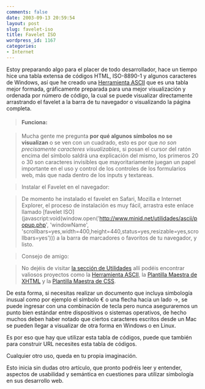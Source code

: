 ```yaml
---
comments: false
date: 2003-09-13 20:59:54
layout: post
slug: favelet-iso
title: Favelet ISO
wordpress_id: 1167
categories:
- Internet
---
```


Estoy preparando algo para el placer de todo desarrollador, hace un tiempo hice una tabla extensa de códigos HTML, ISO-8890-1 y algunos caracteres de Windows, así que he creado una [Herramienta ASCII](/utilidades/ascii/) que es una tabla mejor formada, gráficamente preparada para una mejor visualización y ordenada por número de código, la cual se puede visualizar directamente arrastrando el favelet a la barra de tu navegador o visualizando la página completa.





> #### Funciona:
> 
> 

> 
> Mucha gente me pregunta **por qué algunos símbolos no se visualizan** o se ven con un cuadrado, esto es por que _no son precisamente caracteres visualizables_, si posan el cursor del ratón encima del símbolo saldrá una explicación del mismo, los primeros 20 o 30 son caracteres invisibles que mayoritariamente juegan un papel importante en el uso y control de los controles de los formularios web, más que nada dentro de los inputs y textareas.
> 
> 


> 
> Instalar el Favelet en el navegador:
> 
> 


> 
> De momento he instalado el favelet en Safari, Mozilla e Internet Explorer, el proceso de instalación es muy fácil, arrastra este enlace llamado [favelet ISO](javascript:void(window.open('http://www.minid.net/utilidades/ascii/popup.php', 'windowName', 'scrollbars=yes,width=400,height=440,status=yes,resizable=yes,scrollbars=yes'))) a la barra de marcadores o favoritos de tu navegador, y listo.
> 
> 


> 
> Consejo de amigo:
> 
> 


> 
> No dejéis de visitar [la sección de Utilidades](/utilidades/) allí podéis encontrar valiosos proyectos como la [Herramienta ASCII](/utilidades/ascii/), la [Plantilla Maestra de XHTML](/utilidades/xhtml/) y la [Plantilla Maestra de CSS](/utilidades/css/).





De esta forma, si necesitas realizar un documento que incluya simbología inusual como por ejemplo el símbolo &euro; o una flecha hacia un lado &rarr;, se puede ingresar con una combinación de tecla pero nunca aseguraremos un punto bien estándar entre dispositivos o sistemas operativos, de hecho muchos deben haber notado que ciertos caracteres escritos desde un Mac se pueden llegar a visualizar de otra forma en Windows o en Linux.





Es por eso que hay que utilizar esta tabla de códigos, puede que también para construir URL necesites esta tabla de códigos.





Cualquier otro uso, queda en tu propia imaginación.





Esto inicia sin dudas otro artículo, que pronto podréis leer y entender, aspectos de usabilidad y semántica en cuestiones para utilizar simbología en sus desarrollo web.




 
